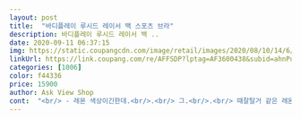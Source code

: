 ```yaml
---
layout: post 
title:  "바디플레이 루시드 레이서 백 스포츠 브라" 
description: 바디플레이 루시드 레이서 백 ..
date: 2020-09-11 06:37:15 
img: https://static.coupangcdn.com/image/retail/images/2020/08/10/14/6/0931fe27-cf94-42c5-8290-dfc02e4ba37e.jpg 
linkUrl: https://link.coupang.com/re/AFFSDP?lptag=AF3600438&subid=ahnPublicAsk&pageKey=1101143345&itemId=963543716&vendorItemId=71283333598&traceid=V0-113-b9d8eee7aac017fe 
categories: [1006] 
color: f44336 
price: 15900 
author: Ask View Shop 
cont:  "<br/> - 레몬 색상이긴한데.<br/>.<br/> 그.<br/>.<br/> 때잘탈거 같은 레몬^^;<br/><br/> - 입고 벗을때는 뒤에 후크가 있어 후크 없는 브라탑에 비해 수월하네요.<br/><br/><br/> - 착용 컵부분이랑 가슴밑 부분(밴드)이 다른 재질(?)이에요.<br/><br/><br/> - 패드 옷 안쪽에 내장된 브라패드가 있는데 제 가슴에는 안맞아서 따로 패드 구매하였어요.<br/><br/><br/> - 필라테스 요가 하시는분께는 추천.<br/><br/>75D L사이즈 잘 맞아요.<br/><br/>그냥 더편하냐 조금 덜 편하냐 차이에요.<br/><br/>넣고 입어도 상관은 없어요.<br/><br/>다른것보다 위로 올라가지 않아 운동 하기 좋은것 같아요.<br/><br/>다만 제가 세탁법을 몰라서 막 사용중인데<br/>브라사이즈 80CD<br/>사이즈 때문에 고민이 많았거든요.<br/><br/>운동할 때 넘 좋아요<br/>입는 방법 어려운 거 빼고는 굿템임니다<br/>조금 두꺼운것 같지만 크게 상관은 없어요.<br/><br/>컵부분은 스판끼가 많아서 큰가슴은 못잡아주는편이고 가슴밑부분은 밴드라서 갈비뼈쪽을 잘 잡아줍니다.<br/> 그래서 전반적으로 L 잘 맞아요.<br/><br/>패드는 빼야 편하게 입을수 있구요.<br/><br/>훅으로 되어있어 입고 벗기 편하고<br/>" 
---
```

